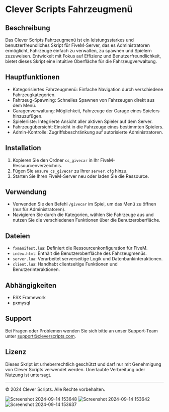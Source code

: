 # Clever Scripts Fahrzeugmenü

## Beschreibung

Das Clever Scripts Fahrzeugmenü ist ein leistungsstarkes und benutzerfreundliches Skript für FiveM-Server, das es Administratoren ermöglicht, Fahrzeuge einfach zu verwalten, zu spawnen und Spielern zuzuweisen. Entwickelt mit Fokus auf Effizienz und Benutzerfreundlichkeit, bietet dieses Skript eine intuitive Oberfläche für die Fahrzeugverwaltung.

## Hauptfunktionen

- Kategorisiertes Fahrzeugmenü: Einfache Navigation durch verschiedene Fahrzeugkategorien.
- Fahrzeug-Spawning: Schnelles Spawnen von Fahrzeugen direkt aus dem Menü.
- Garagenverwaltung: Möglichkeit, Fahrzeuge der Garage eines Spielers hinzuzufügen.
- Spielerliste: Integrierte Ansicht aller aktiven Spieler auf dem Server.
- Fahrzeugübersicht: Einsicht in die Fahrzeuge eines bestimmten Spielers.
- Admin-Kontrolle: Zugriffsbeschränkung auf autorisierte Administratoren.

## Installation

1. Kopieren Sie den Ordner `cs_givecar` in Ihr FiveM-Ressourcenverzeichnis.
2. Fügen Sie `ensure cs_givecar` zu Ihrer `server.cfg` hinzu.
3. Starten Sie Ihren FiveM-Server neu oder laden Sie die Ressource.

## Verwendung

- Verwenden Sie den Befehl `/givecar` im Spiel, um das Menü zu öffnen (nur für Administratoren).
- Navigieren Sie durch die Kategorien, wählen Sie Fahrzeuge aus und nutzen Sie die verschiedenen Funktionen über die Benutzeroberfläche.

## Dateien

- `fxmanifest.lua`: Definiert die Ressourcenkonfiguration für FiveM.
- `index.html`: Enthält die Benutzeroberfläche des Fahrzeugmenüs.
- `server.lua`: Verarbeitet serverseitige Logik und Datenbankinteraktionen.
- `client.lua`: Handhabt clientseitige Funktionen und Benutzerinteraktionen.

## Abhängigkeiten

- ESX Framework
- pxmysql

## Support

Bei Fragen oder Problemen wenden Sie sich bitte an unser Support-Team unter support@cleverscripts.com.

## Lizenz

Dieses Skript ist urheberrechtlich geschützt und darf nur mit Genehmigung von Clever Scripts verwendet werden. Unerlaubte Verbreitung oder Nutzung ist untersagt.

---

© 2024 Clever Scripts. Alle Rechte vorbehalten.


![Screenshot 2024-09-14 153648](https://github.com/user-attachments/assets/126e3b07-24fd-40d7-834e-2849af1d0fb9)
![Screenshot 2024-09-14 153642](https://github.com/user-attachments/assets/5401a2d5-d5c8-4a24-9037-698216aa90fe)
![Screenshot 2024-09-14 153637](https://github.com/user-attachments/assets/3b3e1f62-4a5b-4914-bd92-fb09d3d73616)
